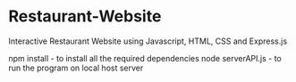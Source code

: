 # Restaurant-Website
Interactive Restaurant Website using Javascript, HTML, CSS and Express.js


npm install - to install all the required dependencies 
node serverAPI.js - to run the program on local host server
